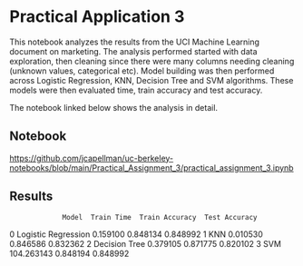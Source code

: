 # Practical Application 3
This notebook analyzes the results from the UCI Machine Learning document on marketing. The analysis performed started with data exploration, then cleaning since there were many columns needing cleaning (unknown values, categorical etc). Model building was then performed across Logistic Regression, KNN, Decision Tree and SVM algorithms. These models were then evaluated time, train accuracy and test accuracy.

The notebook linked below shows the analysis in detail.

## Notebook
https://github.com/jcapellman/uc-berkeley-notebooks/blob/main/Practical_Assignment_3/practical_assignment_3.ipynb

## Results
                 Model  Train Time  Train Accuracy  Test Accuracy
0  Logistic Regression    0.159100        0.848134       0.848992
1                  KNN    0.010530        0.846586       0.832362
2        Decision Tree    0.379105        0.871775       0.820102
3                  SVM  104.263143        0.848194       0.848992
